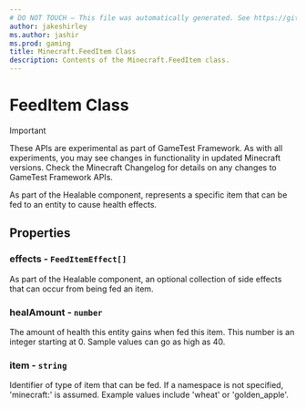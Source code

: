 ```yaml
---
# DO NOT TOUCH — This file was automatically generated. See https://github.com/Mojang/MinecraftScriptingApiDocsGenerator to modify descriptions, examples, etc.
author: jakeshirley
ms.author: jashir
ms.prod: gaming
title: Minecraft.FeedItem Class
description: Contents of the Minecraft.FeedItem class.
---
```

# FeedItem Class
>[!IMPORTANT]
>These APIs are experimental as part of GameTest Framework. As with all experiments, you may see changes in functionality in updated Minecraft versions. Check the Minecraft Changelog for details on any changes to GameTest Framework APIs.

As part of the Healable component, represents a specific item that can be fed to an entity to cause health effects.

## Properties
### **effects** - `FeedItemEffect[]`
As part of the Healable component, an optional collection of side effects that can occur from being fed an item.


### **healAmount** - `number`
The amount of health this entity gains when fed this item. This number is an integer starting at 0. Sample values can go as high as 40.


### **item** - `string`
Identifier of type of item that can be fed. If a namespace is not specified, 'minecraft:' is assumed. Example values include 'wheat' or 'golden_apple'.



